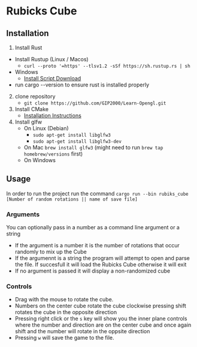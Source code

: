 # Rubicks Cube

## Installation

1. Install Rust
  - Install Rustup (Linux / Macos)
    - `curl --proto '=https' --tlsv1.2 -sSf https://sh.rustup.rs | sh`
  - Windows
    - [Install Script Download](https://static.rust-lang.org/rustup/dist/i686-pc-windows-gnu/rustup-init.exe)
  - run cargo --version to ensure rust is installed properly
2. clone repository
    - `git clone https://github.com/GIP2000/Learn-Opengl.git`
3. Install CMake
    -  [Installation Instructions](https://cmake.org/install/)
4. Install glfw
    - On Linux (Debian)
        - `sudo apt-get install libglfw3`
        - `sudo apt-get install libglfw3-dev`
    - On Mac
        `brew install glfw3` (might need to run `brew tap homebrew/versions` first)
    - On Windows

## Usage

In order to run the project run the command
`cargo run --bin rubiks_cube [Number of random rotations || name of save file]`

### Arguments
You can optionally pass in a number as a command line argument or a string
- If the argument is a number it is the number of rotations that occur randomly to mix up the Cube
- If the argumennt is a string the program will attempt to open and parse the file. If succesfull it will load the Rubicks Cube otherwise it will exit
- If no argument is passed it will display a non-randomized cube

### Controls
- Drag with the mouse to rotate the cube.
- Numbers on the center cube rotate the cube clockwise pressing shift rotates the cube in the opposite direction
- Pressing right click or the `s` key will show you the inner plane controls where the number and direction are on the center cube and once again shift and the number will rotate in the oppsite direction
- Pressing `w` will save the game to the file.

